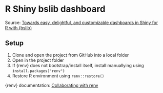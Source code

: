 # R Shiny bslib dashboard
Source: [Towards easy, delightful, and customizable dashboards in Shiny for R with {bslib}](https://shiny.posit.co/blog/posts/bslib-dashboards/#hello-dashboards)

## Setup
1. Clone and open the project from GitHub into a local folder
2. Open in the project folder
3. If {renv} does not bootstrap/install itself, install manuallying using `install.packages("renv")`
4. Restore R environment using `renv::restore()`

{renv} documentation: [Collaborating with renv](https://pkgs.rstudio.com/renv/articles/collaborating.html)
